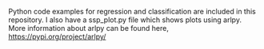 Python code examples for regression and classification are included in this repository. I also have a ssp_plot.py file which shows plots using arlpy. More information about arlpy can be found here,
https://pypi.org/project/arlpy/

